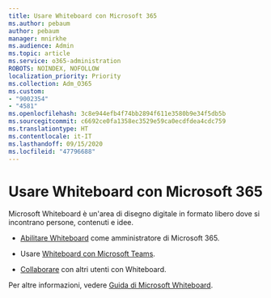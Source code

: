 ```yaml
---
title: Usare Whiteboard con Microsoft 365
ms.author: pebaum
author: pebaum
manager: mnirkhe
ms.audience: Admin
ms.topic: article
ms.service: o365-administration
ROBOTS: NOINDEX, NOFOLLOW
localization_priority: Priority
ms.collection: Adm_O365
ms.custom:
- "9002354"
- "4581"
ms.openlocfilehash: 3c8e944efb4f74bb2894f611e3580b9e34f5db5b
ms.sourcegitcommit: c6692ce0fa1358ec3529e59ca0ecdfdea4cdc759
ms.translationtype: HT
ms.contentlocale: it-IT
ms.lasthandoff: 09/15/2020
ms.locfileid: "47796688"
---
```

# <a name="use-whiteboard-with-microsoft-365"></a>Usare Whiteboard con Microsoft 365

Microsoft Whiteboard è un'area di disegno digitale in formato libero dove si incontrano persone, contenuti e idee. 

- [Abilitare Whiteboard](https://support.office.com/article/d236aef8-fcdf-4b5e-b5d7-7f157461e920#bkmk_07) come amministratore di Microsoft 365. 

- Usare [Whiteboard con Microsoft Teams](https://support.microsoft.com/office/7a6e7218-e9dc-4ccc-89aa-b1a0bb9c31ee). 

- [Collaborare](https://support.office.com/article/d236aef8-fcdf-4b5e-b5d7-7f157461e920#bkmk_27) con altri utenti con Whiteboard. 

Per altre informazioni, vedere [Guida di Microsoft Whiteboard](https://support.office.com/article/d236aef8-fcdf-4b5e-b5d7-7f157461e920). 
